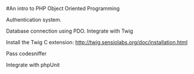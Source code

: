 #An intro to PHP Object Oriented Programming

Authentication system.

Database connection using PDO.
Integrate with Twig

Install the Twig C extension: http://twig.sensiolabs.org/doc/installation.html

Pass codesniffer

Integrate with phpUnit
